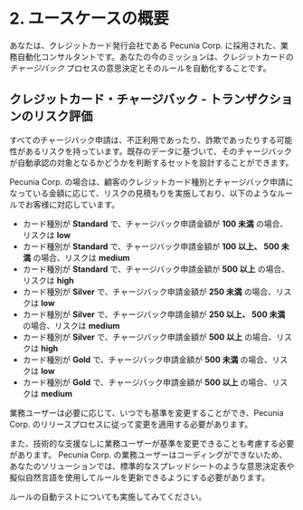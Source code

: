 # 2. ユースケースの概要

あなたは、クレジットカード発行会社である Pecunia Corp. に採用された、業務自動化コンサルタントです。あなたの今のミッションは、クレジットカードの _チャージバック_ プロセスの意思決定とそのルールを自動化することです。

## クレジットカード・チャージバック - トランザクションのリスク評価

すべてのチャージバック申請は、不正利用であったり、詐欺であったりする可能性があるリスクを持っています。既存のデータに基づいて、そのチャージバックが自動承認の対象となるかどうかを判断するセットを設計することができます。

Pecunia Corp. の場合は、顧客のクレジットカード種別とチャージバック申請になっている金額に応じて、リスクの見積もりを実施しており、以下のようなルールでお客様に対応しています。

- カード種別が **Standard** で、チャージバック申請金額が **100 未満** の場合、リスクは **low**
- カード種別が **Standard** で、チャージバック申請金額が **100 以上、 500 未満** の場合、リスクは **medium**
- カード種別が **Standard** で、チャージバック申請金額が **500 以上** の場合、リスクは **high**
- カード種別が **Silver** で、チャージバック申請金額が **250 未満** の場合、リスクは **low**
- カード種別が **Silver** で、チャージバック申請金額が **250 以上、 500 未満** の場合、リスクは **medium**
- カード種別が **Silver** で、チャージバック申請金額が **500 以上** の場合、リスクは **high**
- カード種別が **Gold** で、チャージバック申請金額が **500 未満** の場合、リスクは **low**
- カード種別が **Gold** で、チャージバック申請金額が **500 以上** の場合、リスクは **medium**

業務ユーザーは必要に応じて、いつでも基準を変更することができ、Pecunia Corp. のリリースプロセスに従って変更を適用する必要があります。

また、技術的な支援なしに業務ユーザーが基準を変更できることも考慮する必要があります。
Pecunia Corp. の業務ユーザーはコーディングができないため、あなたのソリューションでは、標準的なスプレッドシートのような意思決定表や擬似自然言語を使用してルールを更新できるようにする必要があります。

ルールの自動テストについても実施してみてください。
